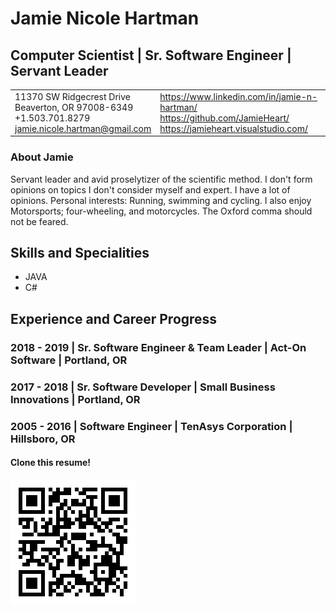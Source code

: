 <!--	HEADER	-->
# 	Jamie Nicole Hartman
##		Computer Scientist | Sr. Software Engineer | Servant Leader
<table>
	<tr>
		<td>
			11370 SW Ridgecrest Drive<br>
			Beaverton, OR 97008-6349<br> 
			+1.503.701.8279<br>
			<a href="mailto:jamie.nicole.hartman@gmail.com">jamie.nicole.hartman@gmail.com</a><br>
		</td>
		<td>
			<a href="https://www.linkedin.com/in/jamie-n-hartman/">https://www.linkedin.com/in/jamie-n-hartman/</a><br>
			<a href="https://github.com/JamieHeart/">https://github.com/JamieHeart/</a><br>
			<a href="https://jamieheart.visualstudio.com/">https://jamieheart.visualstudio.com/</a><br>
		</td>
	</tr>
</table>

<!--	INTRO	-->
###			About Jamie

Servant leader and avid proselytizer of the scientific method. I don't form opinions on topics I don't consider myself and expert. I have a lot of opinions. Personal interests: Running, swimming and cycling. I also enjoy Motorsports; four-wheeling, and motorcycles. The Oxford comma should not be feared.

<!--	SKILLS	-->
##		Skills and Specialities

*	JAVA
*	C#

<!--	HISTORY	-->

##		Experience and Career Progress

###			2018 - 2019 | <b>Sr. Software Engineer & Team Leader</b> | Act-On Software | Portland, OR

###			2017 - 2018 | <b>Sr. Software Developer</b> | Small Business Innovations | Portland, OR

###			2005 - 2016 | <b>Software Engineer</b> | TenAsys Corporation | Hillsboro, OR

<!--	FOOTER	-->
####				Clone this resume!
![Clone this](res/resumeRepoLink.png "Clone Jamie's Resume")
